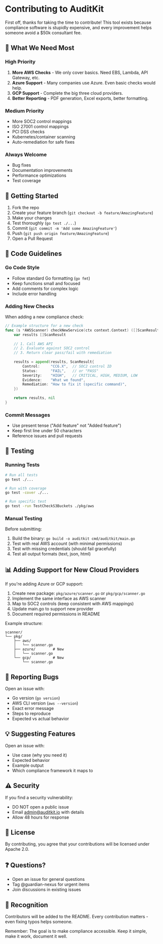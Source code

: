 # Contributing to AuditKit

First off, thanks for taking the time to contribute! This tool exists because compliance software is stupidly expensive, and every improvement helps someone avoid a $50k consultant fee.

## 🎯 What We Need Most

### High Priority
1. **More AWS Checks** - We only cover basics. Need EBS, Lambda, API Gateway, etc.
2. **Azure Support** - Many companies use Azure. Even basic checks would help.
3. **GCP Support** - Complete the big three cloud providers.
4. **Better Reporting** - PDF generation, Excel exports, better formatting.

### Medium Priority
- More SOC2 control mappings
- ISO 27001 control mappings
- PCI DSS checks
- Kubernetes/container scanning
- Auto-remediation for safe fixes

### Always Welcome
- Bug fixes
- Documentation improvements
- Performance optimizations
- Test coverage

## 🚀 Getting Started

1. Fork the repo
2. Create your feature branch (`git checkout -b feature/AmazingFeature`)
3. Make your changes
4. Test thoroughly (`go test ./...`)
5. Commit (`git commit -m 'Add some AmazingFeature'`)
6. Push (`git push origin feature/AmazingFeature`)
7. Open a Pull Request

## 📝 Code Guidelines

### Go Code Style
- Follow standard Go formatting (`go fmt`)
- Keep functions small and focused
- Add comments for complex logic
- Include error handling

### Adding New Checks
When adding a new compliance check:

```go
// Example structure for a new check
func (s *AWSScanner) checkNewService(ctx context.Context) ([]ScanResult, error) {
    var results []ScanResult
    
    // 1. Call AWS API
    // 2. Evaluate against SOC2 control
    // 3. Return clear pass/fail with remediation
    
    results = append(results, ScanResult{
        Control:     "CC6.X",  // SOC2 control ID
        Status:      "FAIL",   // or "PASS"
        Severity:    "HIGH",   // CRITICAL, HIGH, MEDIUM, LOW
        Evidence:    "What we found",
        Remediation: "How to fix it (specific command)",
    })
    
    return results, nil
}
```

### Commit Messages
- Use present tense ("Add feature" not "Added feature")
- Keep first line under 50 characters
- Reference issues and pull requests

## 🧪 Testing

### Running Tests
```bash
# Run all tests
go test ./...

# Run with coverage
go test -cover ./...

# Run specific test
go test -run TestCheckS3Buckets ./pkg/aws
```

### Manual Testing
Before submitting:
1. Build the binary: `go build -o auditkit cmd/auditkit/main.go`
2. Test with real AWS account (with minimal permissions)
3. Test with missing credentials (should fail gracefully)
4. Test all output formats (text, json, html)

## 📊 Adding Support for New Cloud Providers

If you're adding Azure or GCP support:

1. Create new package: `pkg/azure/scanner.go` or `pkg/gcp/scanner.go`
2. Implement the same interface as AWS scanner
3. Map to SOC2 controls (keep consistent with AWS mappings)
4. Update main.go to support new provider
5. Document required permissions in README

Example structure:
```
scanner/
└── pkg/
    ├── aws/
    │   └── scanner.go
    ├── azure/        # New
    │   └── scanner.go
    └── gcp/          # New
        └── scanner.go
```

## 🐛 Reporting Bugs

Open an issue with:
- Go version (`go version`)
- AWS CLI version (`aws --version`)
- Exact error message
- Steps to reproduce
- Expected vs actual behavior

## 💡 Suggesting Features

Open an issue with:
- Use case (why you need it)
- Expected behavior
- Example output
- Which compliance framework it maps to

## ⚠️ Security

If you find a security vulnerability:
- DO NOT open a public issue
- Email admin@auditkit.io with details
- Allow 48 hours for response

## 📜 License

By contributing, you agree that your contributions will be licensed under Apache 2.0.

## ❓ Questions?

- Open an issue for general questions
- Tag @guardian-nexus for urgent items
- Join discussions in existing issues

## 🙏 Recognition

Contributors will be added to the README. Every contribution matters - even fixing typos helps someone.

Remember: The goal is to make compliance accessible. Keep it simple, make it work, document it well.
